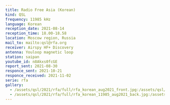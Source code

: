 ```yaml
---
title: Radio Free Asia (Korean)
kind: QSL
frequency: 11985 kHz
language: Korean
reception_date: 2021-08-14
reception_time: 18.00-18.58
location: Moscow region, Russia
mail_to: mailto:qsl@rfa.org
receiver: Airspy HF+ Discovery
antenna: Youloop magnetic loop
station: saipan
youtube_id: n8Akxs0fcGE
report_sent: 2021-08-30
responce_sent: 2021-10-21
responce_received: 2021-11-02
serie: rfa
gallery:
  - /assets/qsl/2021/rfa/full/rfa_korean_aug2021_front.jpg:/assets/qsl/2021/rfa/small/rfa_korean_aug2021_front.jpg
  - /assets/qsl/2021/rfa/full/rfa_korean_11985_aug2021_back.jpg:/assets/qsl/2021/rfa/small/rfa_korean_11985_aug2021_back.jpg
---
```


